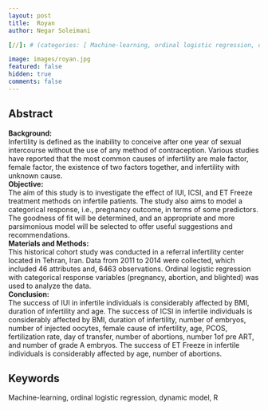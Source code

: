 ```yaml
---
layout: post
title:  Royan
author: Negar Soleimani

[//]: # (categories: [ Machine-learning, ordinal logistic regression, dynamic model, R ])

image: images/royan.jpg
featured: false
hidden: true
comments: false
---
```



[//]: # (Glad to introduce my personal blog. Possibly, I will share what I read daily about deep learning, robotics, neuroscience, mathematics etc.)
  
## Abstract <br>
<strong>Background:</strong><br>
Infertility is defined as the inability to conceive after one year of sexual intercourse without the use of any method of contraception. Various studies have reported that the most common causes of infertility are male factor, female factor, the existence of two factors together, and infertility with unknown cause.<br>
<strong>Objective:</strong><br>
The aim of this study is to investigate the effect of IUI, ICSI, and ET Freeze treatment methods on infertile patients. The study also aims to model a categorical response, i.e., pregnancy outcome, in terms of some predictors. The goodness of fit will be determined, and an appropriate and more parsimonious model will be selected to offer useful suggestions and recommendations.<br>
<strong>Materials and Methods:</strong><br>
This historical cohort study was conducted in a referral infertility center located in Tehran, Iran. Data from 2011 to 2014 were collected, which included 46 attributes and, 6463 observations. Ordinal logistic regression with categorical response variables (pregnancy, abortion, and blighted) was used to analyze the data.<br>
<strong>Conclusion:</strong><br>
The success of IUI in infertile individuals is considerably affected by BMI, duration of infertility and age. The success of ICSI in infertile individuals is considerably affected by BMI, duration of infertility, number of embryos, number of injected oocytes, female cause of infertility, age, PCOS, fertilization rate, day of transfer, number of abortions, number 1of pre ART, and number of grade A embryos. The success of ET Freeze in infertile individuals is considerably affected by age, number of abortions.


## Keywords
Machine-learning, ordinal logistic regression, dynamic model, R

[//]: # (I am holding a B.Eng. in computer eng. since 2018 and trying to learn new stuff in the mentioned areas whenever I have free time.)
[//]: # (During the past few years I've been working on different projects both in the industry and opensource.<br>)

[//]: # (<div>)

[//]: # (Some libraries and applications I've been involved in are as follows:)

[//]: # (<h4>Machine learning libraries</h4>)

[//]: # (<ul>)

[//]: # (<li><b>Emgraph</b>: A Python toolkit for knowledge graph embedding.)

[//]: # (<p>It helps the researchers to develop, evaluate, and benchmark their works easily. Currently, there are already a number of models implemented and more will be introduced shortly.)

[//]: # (At this time we're trying to optimize the underlying layers as well as simplifying the APIs even more.</p>)

[//]: # (</li>)

[//]: # (<li><b>Bigraph</b>: Bipartite-network link prediction in Python.</li>)

[//]: # (</ul>)

[//]: # ()
[//]: # (<h4>Applications</h4>)

[//]: # (<ul>)

[//]: # (<li><b>TASE: Telegram Audio Search Engine</b>: A lightning fast audio full-text search engine on top of Telegram</li>)

[//]: # (</ul>)

[//]: # (</div>)

[//]: # (<span class="spoiler">This post will be modified later.</span>)
